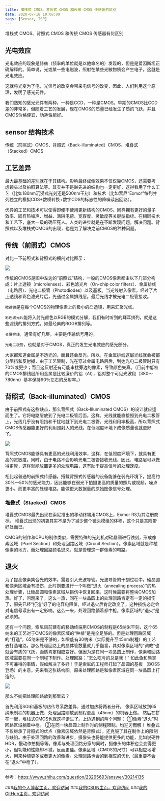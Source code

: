 ```yaml
---
title: 堆栈式 CMOS、背照式 CMOS 和传统 CMOS 传感器的区别
date: 2020-07-18 10:08:00
tags: [Sensor, ISP]
---
```


堆栈式 CMOS、背照式 CMOS 和传统 CMOS 传感器有何区别
<!--more-->

## 光电效应

光电效应的现象是赫兹（频率的单位就是以他命名的）发现的，但是是爱因斯坦正确解释的。简单说，光或某一些电磁波，照射在某些光敏物质会产生电子，这就是光电效应。

这就将光变为了电，光信号的改变会带来电信号的改变，因此，人们利用这个原理，发明了感光元件。

我们熟知的感光元件有两种，一种是CCD，一种是CMOS。早期的CMOS比CCD差的非常多，但随着工艺的发展，现在CMOS的质量已经发生了质的飞跃，并且CMOS价格便宜，功耗性能好。
## sensor 结构技术
传统（前照式）CMOS、背照式（Back-illuminated）CMOS、堆叠式（Stacked）CMOS

## 工艺差异
最大最基础的差别就在于其结构。影响最终成像效果不仅仅靠CMOS，还需要考虑镜头以及拍照算法等。其实并不是越先进的结构也一定更好，这得看用了什么工艺（比如180nm沉浸式光刻还是500nm干刻）和技术（比如索尼“Exmor”每列并列独立的模拟CDS+数模转换+数字CDS的标志性的降噪读出回路）。

优异的工艺和技术可以使得即便不使用更新结构的CMOS，同样拥有更好的量子效率、固有热噪声、增益、满阱电荷、宽容度、灵敏度等关键型指标。在相同技术和工艺下，底大一级的确压死人。人类的进步就是在不断发现问题，解决问题。背照式以及堆栈式CMOS的出现，也是为了解决之前CMOS的种种问题。

## 传统（前照式）CMOS


对比一下前照式和背照式的横剖对比图示：

![](https://img-blog.nos-eastchina1.126.net/PersonalPhoto/blog_sensor_bsi.jpg)


传统的CMOS是图中左边的“前照式”结构，一般的CMOS像素都由以下几部分构成：片上透镜（microlenses）、彩色滤光片（On-chip color filters）、金属排线（电路层）、光电二极管（Photodiodes）以及基板。当光线射入像素，经过了片上透镜和彩色滤光片后，先通过金属排线层，最后光线才被光电二极管接收。    


`微透镜`是在每个CMOS的物理像素上的极小的凸透镜，用来汇聚光线。

`彩色滤光片`能将入射光颜色以RGB的模式分解，我们有时听到的拜耳排列，就是这些滤镜的排列方式。如最经典的RGGB排列等。

`金属排线`，通常有好几层，主要是传输信号用的。

`光电二极管`，也就是对于CMOS，真正的发生光电效应的感光部分。


大家都知道金属是不透光的，而且还会反光。所以，在金属排线这层光线就会被部分阻挡和反射掉，由于工艺限制，光在穿过金属电路层后，到达光电二极管时只有70%或更少；而且这反射还有可能串扰旁边的像素，导致颜色失真。（目前中低档的CMOS排线层所用金属是比较廉价的铝（Al），铝对整个可见光波段（380～780nm）基本保持90％左右的反射率。）     



## 背照式（Back-illuminated）CMOS

由于前照式有这些缺点，那么背照式（Back-Illuminated CMOS）的设计就应运而生了。它将电路层放到了光电二极管后面，这样，光线就能直接照到光电二极管上，光线几乎没有阻挡和干扰地就下到光电二极管，光线利用率极高，所以背照式CMOS传感器能更好的利用照射入的光线，在低照度环境下成像质量也就更好了。
    
    
![](https://img-blog.nos-eastchina1.126.net/PersonalPhoto/blog_sensor_bsi2.jpg)

背照式CMOS能够具有更高的光线利用效率，这样，在低照度环境下，就具有更高的灵敏度。同时，由于电路不会影响光电二极管接收光线，因此，电路层可以做得更厚，这样就能放置更多的处理电路，这有助于提高信号的处理速度。

相比起普通的前照式传感器，搭载背照式传感器的设备能够在弱光环境下，提高约30%—50%的感光能力，因此能够在弱光下拍摄更高的质量的照片或视频，噪点更小。而更丰富的处理电路，能做更大数据量的原始图像信号处理。

### 堆叠式（Stacked）CMOS    
堆叠式CMOS最先出现在索尼推出的移动终端用CMOS上，Exmor RS为其注册商标。    堆叠式出现的初衷其实不是为了减少整个镜头模组的体积，这个只是其附带好处而已。

CMOS的制作和CPU的制作类似，需要特殊的光刻机对硅晶圆进行蚀刻，形成像素区域（Pixel Section）和处理回路区域（Circuit Section）。像素区域就是种植像素的地方，而处理回路顾名思义，就是管理这一群像素的电路。


## 退火
为了提高像素集合光的效率，需要引入光波导管。光波导管的干刻过程中，硅晶圆和像素区域会有损伤，此时则要进行一个叫做“退火（annealing process）”的热处理步骤，让硅晶圆和像素区域从损伤中恢复回来，这时候需要将整块CMOS加热。好了，问题来了，这么一热，同在一块晶圆上的处理回路肯定有一定的损伤了，原先已经“打造”好了的电容电阻值，经过退火后肯定改变了，这种损伤必定会对电信号读出有一定影响。这么一来，处理回路躺着都中枪，像素区域的“退火”是必须的。  

还有一个问题，索尼目前建有的移动终端用CMOS的制程是65纳米干刻，这个65纳米的工艺对于CMOS的像素区域的“种植”是完全足够的。但是处理回路区域的“打造”，65纳米是不够的，如果能有30纳米（实际提升至45nm制程）的工艺去打造电路，那么处理回路上的晶体管数量就几乎翻番，其对像素区域的“调教”也就会有质的飞跃，画质肯定相应变好。但因为是在同一块晶圆上制作，像素和回路区域需要在同一个制程下制作。处理回路：“怎么吃亏的总是我！”   如此鱼和熊掌不可兼得的事情，假如解决了多好！于是索尼的工程师打起了晶圆的基板 （BOSS登场）的主意。先来看这张结构图。原来处理回路是和像素区域在同一块晶圆上打造的。

![](https://img-blog.nos-eastchina1.126.net/PersonalPhoto/blog_sensor_bsi3.jpg)

那么不妨把处理回路放到那里去？

首先利用SOI和基板的热传导系数差异，通过加热将两者分开。   像素区域放到65纳米制程的机器上做，处理回路则放到制程更高（45nm）的机器上做。   然后在拼在一起，堆栈式CMOS也就这样诞生了。上边遇到的两个问题：  ①像素“退火”时回路区域躺着中枪。  ②在同一块晶圆上制作时的制程限制。均迎刃而解！      堆叠式不仅继承了背照式的优点（像素区域依然是背照式），还克服了其在制作上的限制与缺陷。由于处理回路的改善和进步，摄像头也将能提供更多的功能，比如说硬件HDR，慢动作拍摄等等。像素与处理回路分家的同时，摄像头的体积也会变得更小，但功能和性能却不减，反而更佳。像素区域（CMOS的尺寸）可以相应地增大，用来种植更多或者更大的像素。处理回路也会的到相应的优化（最重要不会在“退火”中枪了）。

---



参考：https://www.zhihu.com/question/23295693/answer/30214135


###[我的个人博客主页，欢迎访问](http://www.aomanhao.top/)
###[我的CSDN主页，欢迎访问](https://blog.csdn.net/Aoman_Hao)
###[我的GitHub主页，欢迎访问](https://github.com/AomanHao)


